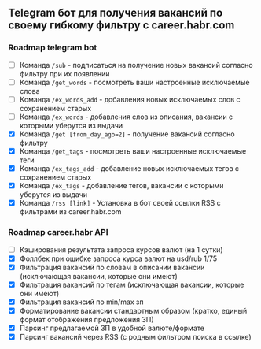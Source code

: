 ## Telegram бот для получения вакансий по своему гибкому фильтру с career.habr.com

### Roadmap telegram bot

- [ ] Команда `/sub` - подписаться на получение новых вакансий согласно фильтру при их появлении
- [ ] Команда `/get_words` - посмотреть ваши настроенные исключаемые слова
- [ ] Команда `/ex_words_add` - добавления новых исключаемых слов с сохранением старых
- [ ] Команда `/ex_words` - добавления слов из описания, вакансии с которыми уберутся из выдачи
- [x] Команда `/get [from_day_ago=2]` - получение вакансий согласно фильтру
- [x] Команда `/get_tags` - посмотреть ваши настроенные исключаемые теги
- [x] Команда `/ex_tags_add` - добавление новых исключаемых тегов с сохранением старых
- [x] Команда `/ex_tags` - добавление тегов, вакансии с которыми уберутся из выдачи
- [x] Команда `/rss [link]` - Установка в бот своей ссылки RSS с фильтрами из career.habr.com

### Roadmap career.habr API

- [ ] Кэширования результата запроса курсов валют (на 1 сутки)
- [x] Фоллбек при ошибке запроса курса валют на usd/rub 1/75
- [x] Фильтрация вакансий по словам в описании вакансии (исключающая вакансии, которые они имеют)
- [x] Фильтрация вакансий по тегам (исключающая вакансии, которые они имеют)
- [x] Фильтрация вакансий по min/max зп
- [x] Форматирование вакансии стандартным образом (кратко, единый формат отображения предложения ЗП)
- [x] Парсинг предлагаемой ЗП в удобной валюте/формате
- [x] Парсинг вакансий через RSS (с родным фильтром поиска в ссылке)
